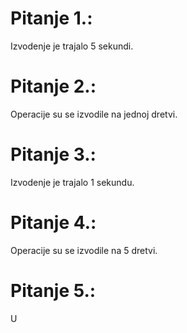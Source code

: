 ﻿# Pitanje 1.:
Izvodenje je trajalo 5 sekundi.
# Pitanje 2.:
Operacije su se izvodile na jednoj dretvi.
# Pitanje 3.:
Izvodenje je trajalo 1 sekundu.
# Pitanje 4.:
Operacije su se izvodile na 5 dretvi.
# Pitanje 5.:
U 